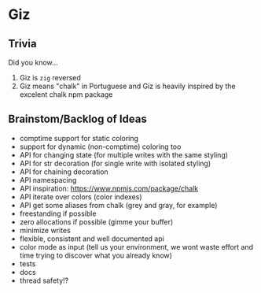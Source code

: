 # Giz

## Trivia

Did you know...

1. Giz is `zig` reversed
2. Giz means "chalk" in Portuguese and Giz is heavily inspired by the excelent chalk npm package

## Brainstom/Backlog of Ideas

- comptime support for static coloring
- support for dynamic (non-comptime) coloring too
- API for changing state (for multiple writes with the same styling)
- API for str decoration (for single write with isolated styling)
- API for chaining decoration
- API namespacing
- API inspiration: https://www.npmjs.com/package/chalk
- API iterate over colors (color indexes)
- API get some aliases from chalk (grey and gray, for example)
- freestanding if possible
- zero allocations if possible (gimme your buffer)
- minimize writes
- flexible, consistent and well documented api
- color mode as input (tell us your environment, we wont waste effort and time trying to discover what you already know)
- tests
- docs
- thread safety!?
